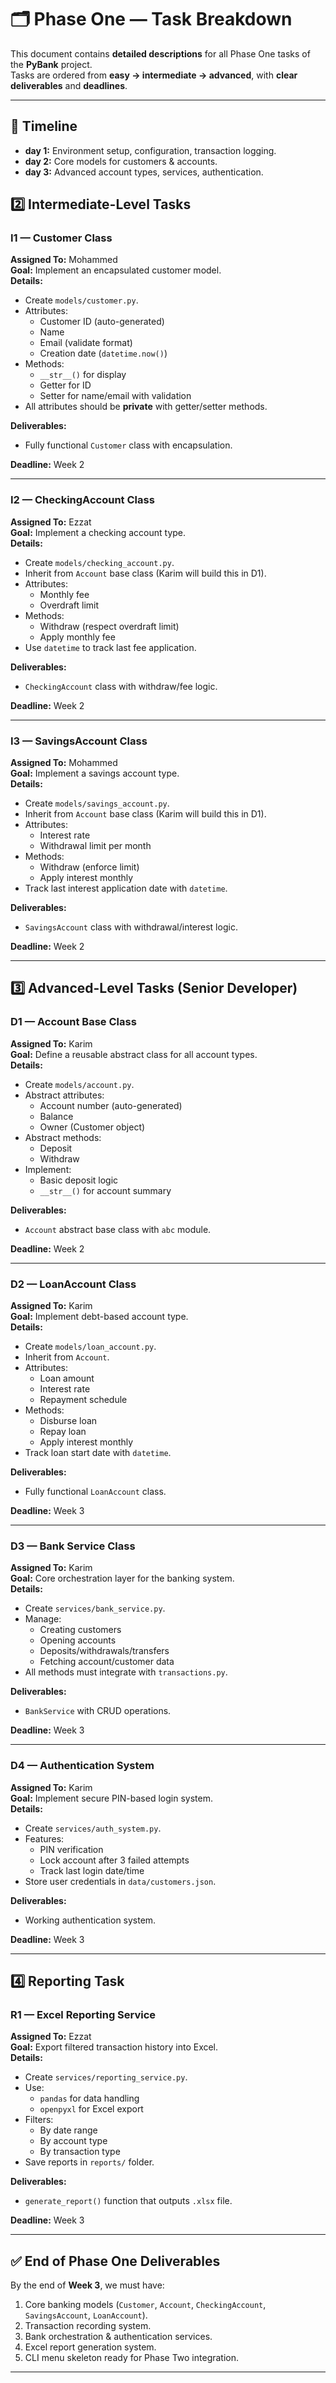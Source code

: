 # 🗂 Phase One — Task Breakdown

This document contains **detailed descriptions** for all Phase One tasks of the **PyBank** project.  
Tasks are ordered from **easy → intermediate → advanced**, with **clear deliverables** and **deadlines**.

---

## 📅 Timeline
- **day 1:** Environment setup, configuration, transaction logging.
- **day 2:** Core models for customers & accounts.
- **day 3:** Advanced account types, services, authentication.


## 2️⃣ Intermediate-Level Tasks

### **I1 — Customer Class**
**Assigned To:** Mohammed  
**Goal:** Implement an encapsulated customer model.  
**Details:**
- Create `models/customer.py`.
- Attributes:
  - Customer ID (auto-generated)
  - Name
  - Email (validate format)
  - Creation date (`datetime.now()`)
- Methods:
  - `__str__()` for display
  - Getter for ID
  - Setter for name/email with validation
- All attributes should be **private** with getter/setter methods.

**Deliverables:**
- Fully functional `Customer` class with encapsulation.

**Deadline:** Week 2

---

### **I2 — CheckingAccount Class**
**Assigned To:** Ezzat  
**Goal:** Implement a checking account type.  
**Details:**
- Create `models/checking_account.py`.
- Inherit from `Account` base class (Karim will build this in D1).
- Attributes:
  - Monthly fee
  - Overdraft limit
- Methods:
  - Withdraw (respect overdraft limit)
  - Apply monthly fee
- Use `datetime` to track last fee application.

**Deliverables:**
- `CheckingAccount` class with withdraw/fee logic.

**Deadline:** Week 2

---

### **I3 — SavingsAccount Class**
**Assigned To:** Mohammed  
**Goal:** Implement a savings account type.  
**Details:**
- Create `models/savings_account.py`.
- Inherit from `Account` base class (Karim will build this in D1).
- Attributes:
  - Interest rate
  - Withdrawal limit per month
- Methods:
  - Withdraw (enforce limit)
  - Apply interest monthly
- Track last interest application date with `datetime`.

**Deliverables:**
- `SavingsAccount` class with withdrawal/interest logic.

**Deadline:** Week 2

---

## 3️⃣ Advanced-Level Tasks (Senior Developer)

### **D1 — Account Base Class**
**Assigned To:** Karim  
**Goal:** Define a reusable abstract class for all account types.  
**Details:**
- Create `models/account.py`.
- Abstract attributes:
  - Account number (auto-generated)
  - Balance
  - Owner (Customer object)
- Abstract methods:
  - Deposit
  - Withdraw
- Implement:
  - Basic deposit logic
  - `__str__()` for account summary

**Deliverables:**
- `Account` abstract base class with `abc` module.

**Deadline:** Week 2

---

### **D2 — LoanAccount Class**
**Assigned To:** Karim  
**Goal:** Implement debt-based account type.  
**Details:**
- Create `models/loan_account.py`.
- Inherit from `Account`.
- Attributes:
  - Loan amount
  - Interest rate
  - Repayment schedule
- Methods:
  - Disburse loan
  - Repay loan
  - Apply interest monthly
- Track loan start date with `datetime`.

**Deliverables:**
- Fully functional `LoanAccount` class.

**Deadline:** Week 3

---

### **D3 — Bank Service Class**
**Assigned To:** Karim  
**Goal:** Core orchestration layer for the banking system.  
**Details:**
- Create `services/bank_service.py`.
- Manage:
  - Creating customers
  - Opening accounts
  - Deposits/withdrawals/transfers
  - Fetching account/customer data
- All methods must integrate with `transactions.py`.

**Deliverables:**
- `BankService` with CRUD operations.

**Deadline:** Week 3

---

### **D4 — Authentication System**
**Assigned To:** Karim  
**Goal:** Implement secure PIN-based login system.  
**Details:**
- Create `services/auth_system.py`.
- Features:
  - PIN verification
  - Lock account after 3 failed attempts
  - Track last login date/time
- Store user credentials in `data/customers.json`.

**Deliverables:**
- Working authentication system.

**Deadline:** Week 3

---

## 4️⃣ Reporting Task

### **R1 — Excel Reporting Service**
**Assigned To:** Ezzat  
**Goal:** Export filtered transaction history into Excel.  
**Details:**
- Create `services/reporting_service.py`.
- Use:
  - `pandas` for data handling
  - `openpyxl` for Excel export
- Filters:
  - By date range
  - By account type
  - By transaction type
- Save reports in `reports/` folder.

**Deliverables:**
- `generate_report()` function that outputs `.xlsx` file.

**Deadline:** Week 3

---

## ✅ End of Phase One Deliverables
By the end of **Week 3**, we must have:
1. Core banking models (`Customer`, `Account`, `CheckingAccount`, `SavingsAccount`, `LoanAccount`).
2. Transaction recording system.
3. Bank orchestration & authentication services.
4. Excel report generation system.
5. CLI menu skeleton ready for Phase Two integration.

---
